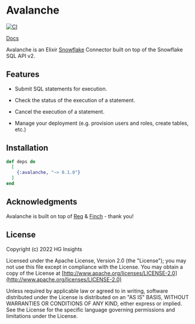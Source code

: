 # Avalanche

[![CI](https://github.com/hginsights/avalanche/actions/workflows/ci.yml/badge.svg)](https://github.com/hginsights/avalanche/actions/workflows/ci.yml)

[Docs](https://hexdocs.pm/avalanche)

<!-- MDOC !-->

Avalanche is an Elixir [Snowflake](https://docs.snowflake.com/en/developer-guide/sql-api/index.html) Connector built on top of the Snowflake SQL API v2.

## Features

* Submit SQL statements for execution.

* Check the status of the execution of a statement.

* Cancel the execution of a statement.

* Manage your deployment (e.g. provision users and roles, create tables, etc.)

## Installation

```elixir
def deps do
  [
    {:avalanche, "~> 0.1.0"}
  ]
end
```

<!-- MDOC !-->

## Acknowledgments

Avalanche is built on top of [Req](https://github.com/hginsights/req) & [Finch](http://github.com/keathley/finch) - thank you!

## License

Copyright (c) 2022 HG Insights

Licensed under the Apache License, Version 2.0 (the "License");
you may not use this file except in compliance with the License.
You may obtain a copy of the License at [http://www.apache.org/licenses/LICENSE-2.0](http://www.apache.org/licenses/LICENSE-2.0)

Unless required by applicable law or agreed to in writing, software
distributed under the License is distributed on an "AS IS" BASIS,
WITHOUT WARRANTIES OR CONDITIONS OF ANY KIND, either express or implied.
See the License for the specific language governing permissions and
limitations under the License.
